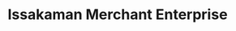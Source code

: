 ---
title: "Issakaman Merchant Enterprise"
url: /accra/issakaman-merchant-enterprise/
shop: kiosk
---